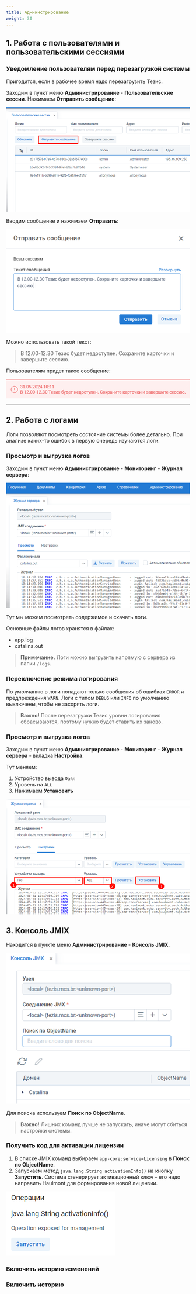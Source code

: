 ```yaml
---
title: Администрирование
weight: 30
---
```


## 1. Работа с пользователями и пользовательскими сессиями
### Уведомление пользователям перед перезагрузкой системы
Пригодится, если в рабочее время надо перезагрузить Тезис.

Заходим в пункт меню **Администрирование** - **Пользовательские сессии**. Нажимаем **Отправить сообщение**:

![alt text](image.png)

Вводим сообщение и нажимаем **Отправить**:

![alt text](image-2.png)

Можно использовать такой текст:

> В 12.00-12.30 Тезис будет недоступен. Сохраните карточки и завершите сессию.

Пользователям придет такое сообщение:

![alt text](image-3.png)


---

## 2. Работа с логами
Логи позволяют посмотреть состояние системы более детально. При анализе каких-то ошибок в первую очередь изучаются логи.

### Просмотр и выгрузка логов
Заходим в пункт меню **Администрирование** - **Мониторинг** - **Журнал сервера**:

![alt text](image-4.png)

Тут мы можем посмотреть содержимое и скачать логи.

Основные файлы логов хранятся в файлах:
- app.log
- catalina.out

> **Примечание.** Логи можно выгрузить напрямую с сервера из папки `/logs`.

### Переключение режима логирования
По умолчанию в логи попадают только сообщения об ошибках `ERROR` и предпреждения `WARN`. Логи с типом `DEBUG` или `INFO` по умолчанию выключены, чтобы не засорять логи. 

> **Важно!** После перезагрузки Тезис уровни логирования сбрасываются, поэтому нужно будет ставить их заново.

### Просмотр и выгрузка логов
Заходим в пункт меню **Администрирование** - **Мониторинг** - **Журнал сервера** - вкладка **Настройка**.

Тут меняем:
1. Устройство вывода `Файл`
2. Уровень на `ALL`
3. Нажимаем **Установить**

![alt text](image-5.png)

## 3. Консоль JMIX
Находится в пункте меню **Администрирование** - **Консоль JMIX**.

![alt text](image-7.png)

Для поиска используем **Поиск по ObjectName**.

> **Важно!** Лишних команд лучше не запускать, иначе могут сбиться настройки системы.

### Получить код для активации лицензии

1. В списке JMIX команд выбираем `app-core:service=Licensing` в **Поиск по ObjectName**.
2. Запускаем метод `java.lang.String activationInfo()`
на кнопку **Запустить**. Система сгенерирует активационный ключ - его надо направить Haulmont для формирования новой лицензии.
   
![alt text](image-6.png)

### Включить историю изменений


### Включить историю 

